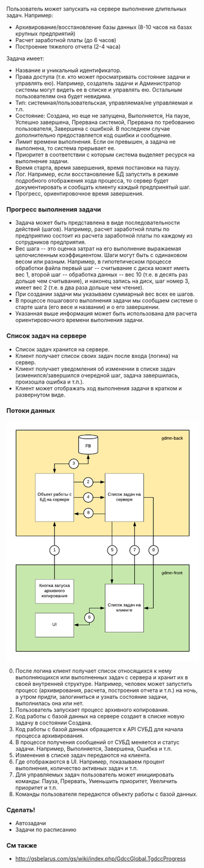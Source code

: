 Пользователь может запускать на сервере выполнение длительных задач. Например:

* Архивирование/восстановление базы данных (8-10 часов на базах крупных предприятий)
* Расчет заработной платы (до 6 часов)
* Построение тяжелого отчета (2-4 часа)

Задача имеет:

* Название и уникальный идентификатор.
* Права доступа (т.е. кто может просматривать состояние задачи и управлять ею). Например, создатель задачи и Администратор системы могут видеть ее в списке и управлять ею. Остальным пользователям она будет невидима.
* Тип: системная/пользовательская, управляемая/не управляемая и т.п.
* Состояние: Создана, но еще не запущена, Выполняется, На паузе, Успешно завершена, Прервана системой, Прервана по требованию пользователя, Завершена с ошибкой. В последнем случае дополнительно предоставляется код ошибки и сообщение.
* Лимит времени выполнения. Если он превышен, а задача не выполнена, то система прерывает ее.
* Приоритет в соответствии с которым система выделяет ресурся на выполнение задачи.
* Время старта, время завершения, время постановки на паузу. 
* Лог. Например, если восстановление БД запустить в режиме подробного отображения хода процесса, то сервер будет документировать и сообщать клиенту каждый предпринятый шаг.
* Прогресс, ориентировочное время завершения.

### Прогресс выполнения задачи

* Задача может быть представлена в виде последовательности действий (шагов). Например, расчет заработной платы по предприятию состоит из расчета заработной платы по каждому из сотрудников предприятия.
* Вес шага -- это оценка затрат на его выполнение выражаемая целочисленным коэффициентом. Шаги могут быть с одинаковом весом или разным. Например, в гипотетическом процессе обработки файла первый шаг -- считывание с диска может иметь вес 1, второй шаг -- обработка данных -- вес 10 (т.е. в десять раз дольше чем считывание), и наконец запись на диск, шаг номер 3, имеет вес 2 (т.е. в два раза дольше чем чтение).
* При создании задачи мы указываем суммарный вес всех ее шагов.
* В процессе пошагового выполнения задачи мы сообщаем системе о старте шага (его весе и названии) и о его завершении.
* Указанная выше информация может быть использована для расчета ориентировочного времени выполнения задачи.


### Список задач на сервере

* Список задач хранится на сервере.
* Клиент получает список своих задач после входа (логина) на сервер.
* Клиент получает уведомления об изменении в списке задач (изменился/завершился очередной шаг, задача завершилась, произошла ошибка и т.п.).
* Клиент может отображать ход выполнения задачи в кратком и развернутом виде.

### Потоки данных

![](img/todo0005.task_list_data_flows.png)

0. После логина клиент получает список относящихся к нему выполняющихся или выполненных задач с сервера и хранит их в своей внутренней структуре. Например, человек может запустить процесс (архивирования, расчета, построения отчета и т.п.) на ночь, а утром придти, залогиниться и узнать состояние задачи, выполнилась она или нет. 
1. Пользователь запускает процесс архивного копирования.
2. Код работы с базой данных на сервере создает в списке новую задачу в состоянии Создана.
3. Код работы с базой данных обращается к API СУБД для начала процесса архивирования. 
4. В процессе получения сообщений от СУБД меняется и статус задачи. Например, Выполняется, Завершена, Ошибка и т.п.
5. Изменения в списке задач передаются на клиента.
6. Где отображаются в UI. Например, показываем процент выполнения, количество активных задач и т.п.
7. Для управляемых задач пользователь может инициировать команды: Пауза, Прервать, Уменьшить приоритет, Увеличить приоритет и т.п.
8. Команды пользователя передаются объекту работы с базой данных.

### Сделать!

* Автозадачи
* Задачи по расписанию


### См также

* http://gsbelarus.com/gs/wiki/index.php/GdccGlobal.TgdccProgress